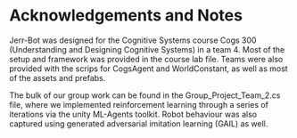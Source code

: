 # Acknowledgements and Notes

Jerr-Bot was designed for the Cognitive Systems course Cogs 300 (Understanding and Designing Cognitive Systems) in a team 4. Most of the setup and framework was provided in the course lab file. Teams were also provided with the scrips for CogsAgent and WorldConstant, as well as most of the assets and prefabs.

The bulk of our group work can be found in the Group_Project_Team_2.cs file, where we implemented reinforcement learning through a series of iterations via the unity ML-Agents toolkit. Robot behaviour was also captured using generated adversarial imitation learning (GAIL) as well.
